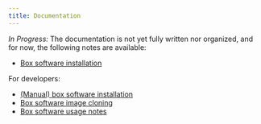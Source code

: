 ```yaml
---
title: Documentation
---
```


*In Progress:* The documentation is not yet fully written nor organized, and for now, the following notes are available:
 * [Box software installation](box_sw_install)

For developers:
 * [(Manual) box software installation](box_sw_manual_install)
 * [Box software image cloning](box_sw_cloning)
 * [Box software usage notes](box_sw_notes)

